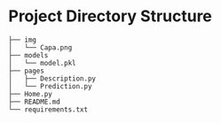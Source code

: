 # Project Directory Structure

```
├── img
│   └── Capa.png
├── models
│   └── model.pkl
├── pages
│   ├── Description.py
│   └── Prediction.py
├── Home.py
├── README.md
└── requirements.txt
```